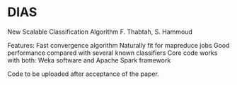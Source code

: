 # DIAS

New Scalable Classification Algorithm
F. Thabtah, S. Hammoud

Features:
Fast convergence algorithm
Naturally fit for mapreduce jobs
Good performance compared with several known classifiers
Core code works with both: Weka software and Apache Spark framework


Code to be uploaded after acceptance of the paper.
